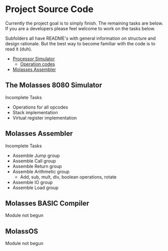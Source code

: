 Project Source Code
===================
Currently the project goal is to simply finish. The remaining tasks are below.
If you are a developers please feel welcome to work on the tasks below.

Subfolders all have README's with general information on structure and design
rationale. But the best way to become familiar with the code is to read it (duh).

- [Processor Simulator](Molasses8080) 
  - [Operation codes](Molasses8080/instructions)
- [Molasses Assembler](MolassesASM)

The Molasses 8080 Simulator
---------------------------
Incomplete Tasks
- Operations for all opcodes
- Stack implementation
- Virtual register implementation

Molasses Assembler
---------------
Incomplete Tasks
- Assemble Jump group
- Assemble Call group
- Assemble Return group
- Assemble Arithmetic group 
  - Add, sub, mult, div, boolean operations, rotate
- Assemble IO group
- Assemble Load group

Molasses BASIC Compiler
-----------------------
Module not begun

MolassOS  
--------
Module not begun
